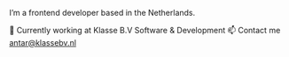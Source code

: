 I’m a frontend developer based in the Netherlands. 

💼 Currently working at Klasse B.V Software & Development
📫 Contact me antar@klassebv.nl

